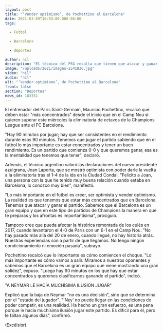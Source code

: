 ```yaml
---
layout: post
title: "‘Vender optimismo’, de Pochettino al Barcelona"
date: 2021-03-09T16:53:00.000-06:00
tags:
  
  - Futbol
  
  - Barcelona
  
  - deportes
  
author: nil
description: "El técnico del PSG resalta que tienen que atacar y ganar la vuelta contra los blaugranas"
image: "/uploads/2021/images-2541836.jpg"
video: "nil"
audio: "nil"
alt: "‘Vender optimismo’, de Pochettino al Barcelona"
front: false
section: "Deportes"
news_id: 183351
---
```


El entrenador del Paris Saint-Germain, Mauricio Pochettino, recalcó que deben estar "más concentrados" desde el inicio que en el Camp Nou si quieren superar este miércoles la eliminatoria de octavos de la Champions League ante el FC Barcelona.

"Hay 90 minutos por jugar; hay que ser consistentes en el rendimiento durante esos 90 minutos. Tenemos que jugar el partido sabiendo que en el futbol lo más importante es estar concentrados y tener un buen rendimiento. Es un partido que comienza 0-0 y que queremos ganar, esa es la mentalidad que tenemos que tener", declaró.

Además, el técnico argentino valoró las declaraciones del nuevo presidente azulgrana, Joan Laporta, que se mostró optimista con poder darle la vuelta a la eliminatoria tras el 1-4 de la ida en la Ciudad Condal. "Felicito a Joan, una persona con la que he tenido muy buena relación cuando estaba en Barcelona, lo conozco muy bien", manifestó.

"Lo más importante en el futbol es creer, ser optimista y vender optimismo. La realidad es que tenemos que estar más concentrados que en Barcelona. Tenemos que atacar y ganar el partido. Sabemos que el Barcelona es un gran equipo y que en este tipo de partidos de Champions la manera en que te preparas y los afrontas es importantísima", prosiguió.

Tampoco cree que pueda afectar la histórica remontada de los culés en 2017, cuando levantaron el 4-0 de París con un 6-1 en el Camp Nou. "No hay pasado más allá del 20 de enero, cuando llegué, no hay historia atrás. Nuestras experiencias son a partir de que llegamos. No tengo ningún condicionamiento ni emoción pasada", subrayó.

Pochettino recalcó que lo importante es cómo comiencen el choque. "Lo más importante es cómo vamos a salir. Miramos a nuestros oponentes y sabemos que el Barcelona es un gran equipo que viene mostrando una gran solidez", expuso. "Luego hay 90 minutos en los que hay que estar concentrados y queremos clasificarnos ganando el partido", indicó.

"A NEYMAR LE HACÍA MUCHÍSIMA ILUSIÓN JUGAR"

Explicó que la baja de Neymar "no es una decisión", sino que se determina por el "estado del jugador". "'Ney' no puede llegar en las condiciones de poder competir, es una realidad. Ha hecho un gran esfuerzo, es una pena porque le hacía muchísima ilusión jugar este partido. Es difícil para él, pero le faltan algunos días", confirmó.

(Excélsior)